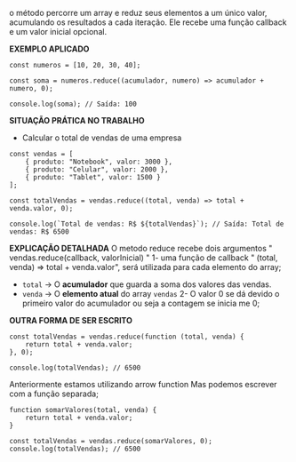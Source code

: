 o método percorre um array e reduz seus elementos a um único valor, acumulando os resultados a cada iteração. Ele recebe uma função callback e um valor inicial opcional.


**EXEMPLO APLICADO**
```
const numeros = [10, 20, 30, 40];

const soma = numeros.reduce((acumulador, numero) => acumulador + numero, 0);

console.log(soma); // Saída: 100

```

**SITUAÇÃO PRÁTICA NO TRABALHO**
- Calcular o total de vendas de uma empresa
```
const vendas = [
    { produto: "Notebook", valor: 3000 },
    { produto: "Celular", valor: 2000 },
    { produto: "Tablet", valor: 1500 }
];

const totalVendas = vendas.reduce((total, venda) => total + venda.valor, 0);

console.log(`Total de vendas: R$ ${totalVendas}`); // Saída: Total de vendas: R$ 6500

```

**EXPLICAÇÃO DETALHADA**
O metodo reduce recebe dois argumentos " vendas.reduce(callback, valorInicial) "
1- uma função de callback " (total, venda) => total + venda.valor", será utilizada para cada elemento do array;
  - `total` → O **acumulador** que guarda a soma dos valores das vendas.
  - `venda` → O **elemento atual** do array `vendas`
2- O valor 0 se dá devido o  primeiro valor do acumulador ou seja a contagem se inicia me 0;


**OUTRA FORMA DE SER ESCRITO**
```
const totalVendas = vendas.reduce(function (total, venda) {
    return total + venda.valor;
}, 0);

console.log(totalVendas); // 6500

```

Anteriormente estamos utilizando arrow function
Mas podemos escrever com a função separada;

```
function somarValores(total, venda) {
    return total + venda.valor;
}

const totalVendas = vendas.reduce(somarValores, 0);
console.log(totalVendas); // 6500

```
